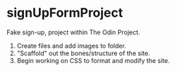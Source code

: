 # signUpFormProject
Fake sign-up, project within The Odin Project.

1. Create files and add images to folder.
2. "Scaffold" out the bones/structure of the site.
3. Begin working on CSS to format and modify the site.
